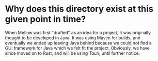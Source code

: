 # Why does this directory exist at this given point in time?
When Mellow was first "drafted" as an idea for a project, it was originally thought to be developed in Java. It was using Maven for builds, and eventually we ended up leaving Java behind
because we could not find a GUI framework for Java which we felt fit the project. Obviously, we have since moved on to Rust, and will be using *Tauri*, until further notice.